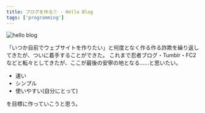```yaml
---
title: ブログを作る① - Hello Blog
tags: ['programming']
---
```


![hello blog](https://cdn-ak.f.st-hatena.com/images/fotolife/h/hachipochi/20210722/20210722104313.png "SIMPLEシリーズ / THE ブログ")

「いつか自前でウェブサイトを作りたい」と何度となく作る作る詐欺を繰り返してきたが、ついに着手することができた。
これまで忍者ブログ・Tumblr・FC2などと転々としてきたが、ここが最後の安寧の地となる……と思いたい。

- 速い
- シンプル
- 使いやすい(自分にとって)

を目標に作っていこうと思う。
